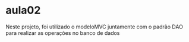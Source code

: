# aula02

Neste projeto, foi utilizado o modeloMVC juntamente com o padrão DAO para realizar as operações no banco de dados
